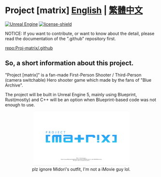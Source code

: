 # Project [matrix]  [English](README.md) | [繁體中文](README-zh_TW.md)

[![Unreal Engine][Unreal Engine]][unreal_url]
[![license-shield][license-shield]][license-url]

NOTICE: If you want to contribute, or want to know about the detail, please read the documentation of the ".github" repository first.

[repo:Proj-matrix/.github](https://github.com/Proj-matrix/.github)

## So, a short information about this project.

"Project [matrix]" is a fan-made First-Person Shooter / Third-Person (camera switchable) Hero shooter game which made by the fans of "Blue Archive".

The project will be built in Unreal Engine 5, mainly using Blueprint, Rust(mostly) and C++ will be an option when Blueprint-based code was not enough to use.

<figure>
    <div align="center">
        <img src="../assets/dotgithub-title.gif"
        title="plz ignore Midori's outfit, I'm not a iMovie guy lol." width="75%" height="75%"/>
    </div>
    <div align="center">
        <figcaption>plz ignore Midori's outfit, I'm not a iMovie guy lol.</figcaption>
    </div>
</figure>

<!-- MARKDOWN LINKS & IMAGES -->
<!-- https://www.markdownguide.org/basic-syntax/#reference-style-links -->

[Unreal Engine]: https://img.shields.io/badge/unrealengine-%23313131.svg?style=for-the-badge&logo=unrealengine&logoColor=white

[unreal_url]: https://www.unrealengine.com/zh-CN

[license-url]: https://github.com/Proj-matrix/.github/blob/master/LICENSE

[license-shield]: https://img.shields.io/github/license/Proj-matrix/.github?style=for-the-badge
